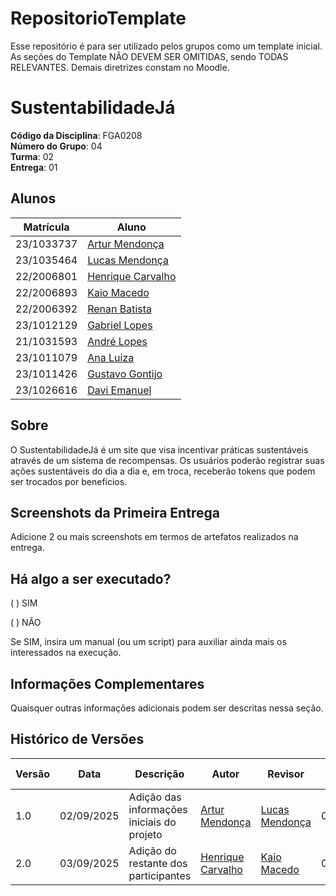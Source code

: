 # RepositorioTemplate
Esse repositório é para ser utilizado pelos grupos como um template inicial.
As seções do Template NÃO DEVEM SER OMITIDAS, sendo TODAS RELEVANTES.
Demais diretrizes constam no Moodle.

# SustentabilidadeJá

**Código da Disciplina**: FGA0208<br>
**Número do Grupo**: 04<br>
**Turma**: 02<br>
**Entrega**: 01<br>

## Alunos
|Matrícula | Aluno |
| -- | -- |
| 23/1033737 | [Artur Mendonça](https://github.com/ArtyMend07) |
| 23/1035464  | [Lucas Mendonça](https://github.com/lucasarruda9) |
| 22/2006801 | [Henrique Carvalho](https://github.com/henriquecarv3) |
| 22/2006893  | [Kaio Macedo](https://github.com/bigkaio) |
| 22/2006392 | [Renan Batista](https://github.com/renanpariiz) |
| 23/1012129  | [Gabriel Lopes](https://github.com/BrzGab) |
| 21/1031593 | [André Lopes](https://github.com/AndreLopesDeSousa) |
| 23/1011079  | [Ana Luiza](https://github.com/luluaroeira) |
| 23/1011426  | [Gustavo Gontijo](https://github.com/Guga301104) |
| 23/1026616 | [Davi Emanuel](https://github.com/daviRolvr) |

## Sobre 
O SustentabilidadeJá é um site que visa incentivar práticas sustentáveis através de um sistema de recompensas. Os usuários poderão registrar suas ações sustentáveis do dia a dia e, em troca, receberão tokens que podem ser trocados por benefícios.

## Screenshots da Primeira Entrega
Adicione 2 ou mais screenshots em termos de artefatos realizados na entrega.

## Há algo a ser executado?

( ) SIM

( ) NÃO

Se SIM, insira um manual (ou um script) para auxiliar ainda mais os interessados na execução.

## Informações Complementares 
Quaisquer outras informações adicionais podem ser descritas nessa seção.

## Histórico de Versões

| Versão | Data       | Descrição | Autor | Revisor | Data da Revisão |
|--------|------------|-----------|--------|---------|-----------------|
| 1.0    | 02/09/2025| Adição das informações iniciais do projeto | [Artur Mendonça](https://github.com/ArtyMend07) | [Lucas Mendonça](https://github.com/lucasarruda9) | 02/09/2025 |
| 2.0    | 03/09/2025| Adição do restante dos participantes  | [Henrique Carvalho](https://github.com/henriquecarv3) | [Kaio Macedo](https://github.com/bigkaio) | 03/09/2025 |
